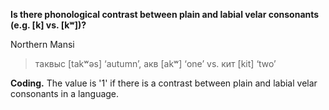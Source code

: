 **Is there phonological contrast between plain and labial velar consonants (e.g. [k] vs. [kʷ])?**

Northern Mansi<br/>
>таквыс [takʷəs] ‘autumn’, акв [akʷ] ‘one’ vs. кит [kit] ‘two’

**Coding.** The value is '1' if there is a contrast between plain and labial velar consonants in a language.
